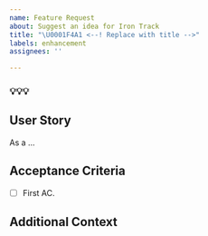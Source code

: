 ```yaml
---
name: Feature Request
about: Suggest an idea for Iron Track
title: "\U0001F4A1 <--! Replace with title -->"
labels: enhancement
assignees: ''

---
```


### 💡💡💡

## User Story
<!-- Tell us what benefit this has to the user. As a [persona], I expect/want/etc.. [feature] so that [outcome] -->

As a ...

## Acceptance Criteria
<!-- List out the acceptance criteria in the form of checkboxes -->
- [ ] First AC.

## Additional Context
<!-- Add any other context or screenshots -->
